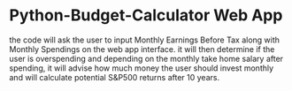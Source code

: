 # Python-Budget-Calculator Web App

the code will ask the user to input Monthly Earnings Before Tax along with Monthly Spendings on the web app interface. it will then determine if the user is overspending and depending on the monthly take home salary after spending, it will advise how much money the user should invest monthly and will calculate potential S&P500 returns after 10 years. 
